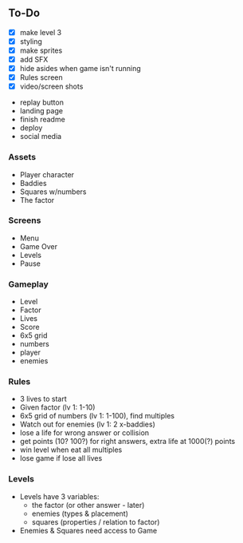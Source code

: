 ## To-Do
- [x] make level 3
- [x] styling
- [x] make sprites
- [x] add SFX
- [x] hide asides when game isn't running
- [x] Rules screen
- [x] video/screen shots
- replay button
- landing page
- finish readme
- deploy
- social media

### Assets
- Player character
- Baddies
- Squares w/numbers
- The factor

### Screens
- Menu
- Game Over
- Levels
- Pause

### Gameplay
- Level
- Factor
- Lives
- Score
- 6x5 grid
- numbers
- player
- enemies

### Rules
- 3 lives to start
- Given factor (lv 1: 1-10)
- 6x5 grid of numbers (lv 1: 1-100), find multiples
- Watch out for enemies (lv 1: 2 x-baddies)
- lose a life for wrong answer or collision
- get points (10? 100?) for right answers, extra life at 1000(?) points
- win level when eat all multiples
- lose game if lose all lives

### Levels
- Levels have 3 variables:
    - the factor (or other answer - later)
    - enemies (types & placement)
    - squares (properties / relation to factor)
- Enemies & Squares need access to Game